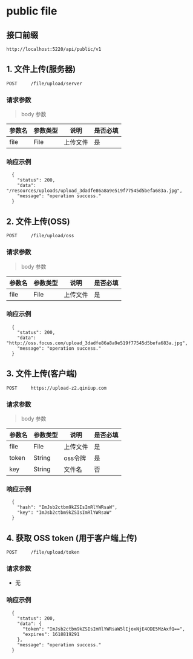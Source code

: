 # public file

## 接口前缀

```
http://localhost:5220/api/public/v1
```


## 1.  文件上传(服务器)

```
POST     /file/upload/server
```
### 请求参数

> body 参数

| 参数名 | 参数类型 | 说明 | 是否必填 |
| --- | --- | --- | --- |
| file | File | 上传文件 | 是 |

### 响应示例



```
  {
    "status": 200,
    "data": "/resources/uploads/upload_3dadfe86a8a9e519f77545d5befa683a.jpg",
    "message": "operation success."
  }
```



## 2.  文件上传(OSS)

```
POST     /file/upload/oss
```
### 请求参数

> body 参数

| 参数名 | 参数类型 | 说明 | 是否必填 |
| --- | --- | --- | --- |
| file | File | 上传文件 | 是 |

### 响应示例



```
  {
    "status": 200,
    "data": "http://oss.focus.com/upload_3dadfe86a8a9e519f77545d5befa683a.jpg",
    "message": "operation success."
  }
```



## 3.  文件上传(客户端)

```
POST     https://upload-z2.qiniup.com
```
### 请求参数

> body 参数

| 参数名 | 参数类型 | 说明 | 是否必填 |
| --- | --- | --- | --- |
| file | File | 上传文件 | 是 |
| token | String | oss令牌 | 是 |
| key | String | 文件名 | 否 |

### 响应示例



```
  {
    "hash": "ImJsb2ctbm9kZSIsImRlYWRsaW",
    "key": "ImJsb2ctbm9kZSIsImRlYWRsaW"
  }
```



## 4.  获取 OSS token (用于客户端上传)

```
POST     /file/upload/token
```
### 请求参数

- 无

### 响应示例



```
  {
    "status": 200,
    "data": {
      "token": "ImJsb2ctbm9kZSIsImRlYWRsaW5lIjoxNjE4ODE5MzAxfQ==",
      "expires": 1618819291
    },
    "message": "operation success."
  }
```



